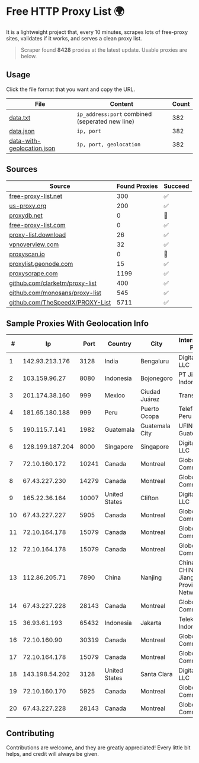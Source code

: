 
# Free HTTP Proxy List 🌍

It is a lightweight project that, every 10 minutes, scrapes lots of free-proxy sites, validates if it works, and serves a clean proxy list.


> Scraper found **8428** proxies at the latest update. Usable proxies are below.

## Usage

Click the file format that you want and copy the URL.


|File|Content|Count|
|----|-------|-----|
|[data.txt](https://raw.githubusercontent.com/themiralay/Proxy-List-World/master/data.txt)|`ip_address:port` combined (seperated new line)|382|
|[data.json](https://raw.githubusercontent.com/themiralay/Proxy-List-World/master/data.json)|`ip, port`|382|
|[data-with-geolocation.json](https://raw.githubusercontent.com/themiralay/Proxy-List-World/master/data-with-geolocation.json)|`ip, port, geolocation`|382|

## Sources

|Source|Found Proxies|Succeed|
|------|-------------|-------|
|[free-proxy-list.net](https://free-proxy-list.net)|300|✅|
|[us-proxy.org](https://www.us-proxy.org)|200|✅|
|[proxydb.net](http://proxydb.net)|0|🚫|
|[free-proxy-list.com](https://free-proxy-list.com/?page=&port=&type%5B%5D=http&type%5B%5D=https&up_time=0&search=Search)|0|✅|
|[proxy-list.download](https://www.proxy-list.download/HTTP)|26|✅|
|[vpnoverview.com](https://vpnoverview.com/privacy/anonymous-browsing/free-proxy-servers)|32|✅|
|[proxyscan.io](https://www.proxyscan.io)|0|🚫|
|[proxylist.geonode.com](https://proxylist.geonode.com/api/proxy-list?limit=300&page=1&sort_by=lastChecked&sort_type=desc&protocols=http,https)|15|✅|
|[proxyscrape.com](https://api.proxyscrape.com/v2/?request=displayproxies&protocol=http&timeout=10000&country=all&ssl=all&anonymity=all)|1199|✅|
|[github.com/clarketm/proxy-list](https://raw.githubusercontent.com/clarketm/proxy-list/master/proxy-list-raw.txt)|400|✅|
|[github.com/monosans/proxy-list](https://raw.githubusercontent.com/monosans/proxy-list/main/proxies/http.txt)|545|✅|
|[github.com/TheSpeedX/PROXY-List](https://raw.githubusercontent.com/TheSpeedX/PROXY-List/master/http.txt)|5711|✅|


## Sample Proxies With Geolocation Info

|#|Ip|Port|Country|City|Internet Service Provider|
|-|--|----|-------|----|-------------------------|
|1|142.93.213.176|3128|India|Bengaluru|DigitalOcean, LLC|
|2|103.159.96.27|8080|Indonesia|Bojonegoro|PT Jinde Grup Indonesia|
|3|201.174.38.160|999|Mexico|Ciudad Juárez|Transtelco Inc|
|4|181.65.180.188|999|Peru|Puerto Ocopa|Telefonica del Peru S.A.A.|
|5|190.115.7.141|1982|Guatemala|Guatemala City|UFINET Guatemala S. A|
|6|128.199.187.204|8000|Singapore|Singapore|DigitalOcean, LLC|
|7|72.10.160.172|10241|Canada|Montreal|GloboTech Communications|
|8|67.43.227.230|14279|Canada|Montreal|GloboTech Communications|
|9|165.22.36.164|10007|United States|Clifton|DigitalOcean, LLC|
|10|67.43.227.227|5905|Canada|Montreal|GloboTech Communications|
|11|72.10.164.178|15079|Canada|Montreal|GloboTech Communications|
|12|72.10.164.178|15079|Canada|Montreal|GloboTech Communications|
|13|112.86.205.71|7890|China|Nanjing|China Unicom CHINA169 Jiangsu Province Network|
|14|67.43.227.228|28143|Canada|Montreal|GloboTech Communications|
|15|36.93.61.193|65432|Indonesia|Jakarta|Telekomunikasi Indonesia|
|16|72.10.160.90|30319|Canada|Montreal|GloboTech Communications|
|17|72.10.164.178|15079|Canada|Montreal|GloboTech Communications|
|18|143.198.54.202|3128|United States|Santa Clara|DigitalOcean, LLC|
|19|72.10.160.170|5925|Canada|Montreal|GloboTech Communications|
|20|67.43.227.228|28143|Canada|Montreal|GloboTech Communications|



## Contributing

Contributions are welcome, and they are greatly appreciated! Every
little bit helps, and credit will always be given.


